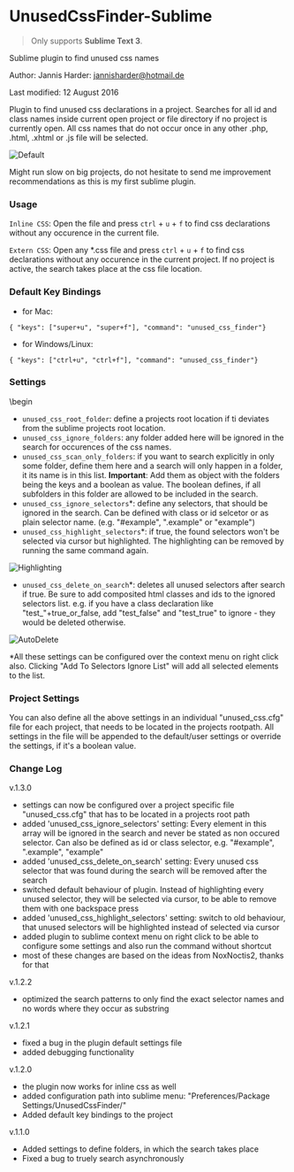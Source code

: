 # UnusedCssFinder-Sublime
> Only supports **Sublime Text 3**.

Sublime plugin to find unused css names

Author: Jannis Harder: jannisharder@hotmail.de

Last modified: 12 August 2016

Plugin to find unused css declarations in a project. Searches for all id and class names inside current open project or file directory if no project is currently open. All css names that do not occur once in any other .php, .html, .xhtml or .js file will be selected.

![Default](http://i.giphy.com/l3vR2PVN2FHWrhWow.gif)

Might run slow on big projects, do not hesitate to send me improvement recommendations as this is my first sublime plugin.

### Usage

`Inline CSS`: Open the file and press `ctrl` + `u` + `f` to find css declarations without any occurence in the current file.

`Extern CSS`: Open any *.css file and press `ctrl` + `u` + `f` to find css declarations without any occurence in the current project. If no project is active, the search takes place at the css file location.

### Default Key Bindings

- for Mac:

`{ "keys": ["super+u", "super+f"], "command": "unused_css_finder"}`
- for Windows/Linux:

`{ "keys": ["ctrl+u", "ctrl+f"], "command": "unused_css_finder"}`

### Settings

\begin
- `unused_css_root_folder`: define a projects root location if ti deviates from the sublime projects root location.
- `unused_css_ignore_folders`: any folder added here will be ignored in the search for occurences of the css names.
- `unused_css_scan_only_folders`: if you want to search explicitly in only some folder, define them here and a search will only happen in a folder, it its name is in this list. **Important**: Add them as object with the folders being the keys and a boolean as value. The boolean defines, if all subfolders in this folder are allowed to be included in the search.
- `unused_css_ignore_selectors`*: define any selectors, that should be ignored in the search. Can be defined with class or id selcetor or as plain selector name. (e.g. "#example", ".example" or "example")
- `unused_css_highlight_selectors`*: if true, the found selectors won't be selected via cursor but highlighted. The highlighting can be removed by running the same command again.

![Highlighting](http://i.giphy.com/3oz8xQX86kktBcYDZu.gif)

- `unused_css_delete_on_search`*: deletes all unused selectors after search if true. Be sure to add composited html classes and ids to the ignored selectors list. e.g. if you have a class declaration like "test_"+true_or_false, add "test_false" and "test_true" to ignore - they would be deleted otherwise.

![AutoDelete](http://i.giphy.com/3oz8xAQ1DoHkfcznqg.gif)

*All these settings can be configured over the context menu on right click also. Clicking "Add To Selectors Ignore List" will add all selected elements to the list.

### Project Settings

You can also define all the above settings in an individual "unused_css.cfg" file for each project, that needs to be located in the projects rootpath. All settings in the file will be appended to the default/user settings or override the settings, if it's a boolean value. 

### Change Log

v.1.3.0

- settings can now be configured over a project specific file "unused_css.cfg" that has to be located in a projects root path
- added 'unused_css_ignore_selectors' setting: Every element in this array will be ignored in the search and never be stated as non occured selector. Can also be defined as id or class selector, e.g. "#example", ".example", "example"
- added 'unused_css_delete_on_search' setting: Every unused css selector that was found during the search will be removed after the search
- switched default behaviour of plugin. Instead of highlighting every unused selector, they will be selected via cursor, to be able to remove them with one backspace press
- added 'unused_css_highlight_selectors' setting: switch to old behaviour, that unused selectors will be highlighted instead of selected via cursor
- added plugin to sublime context menu on right click to be able to configure some settings and also run the command without shortcut
- most of these changes are based on the ideas from NoxNoctis2, thanks for that

v.1.2.2

- optimized the search patterns to only find the exact selector names and no words where they occur as substring

v.1.2.1

- fixed a bug in the plugin default settings file
- added debugging functionality

v.1.2.0

- the plugin now works for inline css as well
- added configuration path into sublime menu: "Preferences/Package Settings/UnusedCssFinder/"
- Added default key bindings to the project

v.1.1.0

- Added settings to define folders, in which the search takes place
- Fixed a bug to truely search asynchronously
